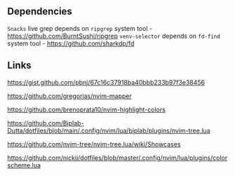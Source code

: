 ## Dependencies
`Snacks` live grep depends on `ripgrep` system tool - https://github.com/BurntSushi/ripgrep
`venv-selector` depends on `fd-find` system tool - https://github.com/sharkdp/fd
## Links
https://gist.github.com/pbnj/67c16c37918ba40bbb233b97f3e38456

https://github.com/gregorias/nvim-mapper

https://github.com/brenoprata10/nvim-highlight-colors

https://github.com/Biplab-Dutta/dotfiles/blob/main/.config/nvim/lua/biplab/plugins/nvim-tree.lua

https://github.com/nvim-tree/nvim-tree.lua/wiki/Showcases

https://github.com/nickjj/dotfiles/blob/master/.config/nvim/lua/plugins/colorscheme.lua
